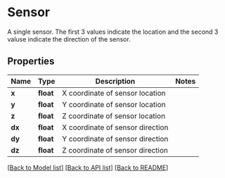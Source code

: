 # Sensor

A single sensor.      The first 3 values indicate the location and the second 3 valuse indicate the     direction of the sensor.
## Properties
Name | Type | Description | Notes
------------ | ------------- | ------------- | -------------
**x** | **float** | X coordinate of sensor location | 
**y** | **float** | Y coordinate of sensor location | 
**z** | **float** | Z coordinate of sensor location | 
**dx** | **float** | X coordinate of sensor direction | 
**dy** | **float** | Y coordinate of sensor direction | 
**dz** | **float** | Z coordinate of sensor direction | 

[[Back to Model list]](../README.md#documentation-for-models) [[Back to API list]](../README.md#documentation-for-api-endpoints) [[Back to README]](../README.md)


